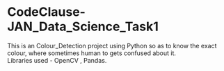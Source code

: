 # CodeClause-JAN_Data_Science_Task1
This is an Colour_Detection project using Python so as to know the exact colour, where sometimes human to gets confused about it.   
Libraries used - OpenCV , Pandas.
